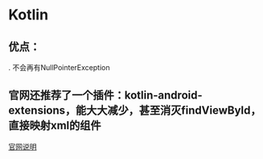 
# Kotlin






## 优点：
. 不会再有NullPointerException






## 官网还推荐了一个插件：kotlin-android-extensions，能大大减少，甚至消灭findViewById，直接映射xml的组件
[官网说明](https://www.kotlincn.net/docs/tutorials/android-plugin.html)

